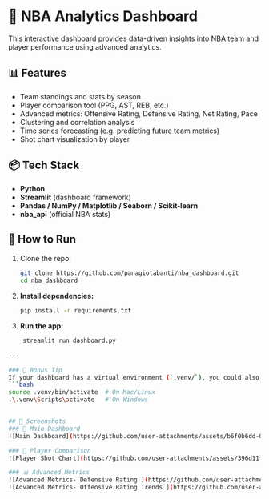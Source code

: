 # 🏀 NBA Analytics Dashboard

This interactive dashboard provides data-driven insights into NBA team and player performance using advanced analytics.

## 📊 Features

- Team standings and stats by season
- Player comparison tool (PPG, AST, REB, etc.)
- Advanced metrics: Offensive Rating, Defensive Rating, Net Rating, Pace
- Clustering and correlation analysis
- Time series forecasting (e.g. predicting future team metrics)
- Shot chart visualization by player

## 📦 Tech Stack

- **Python**
- **Streamlit** (dashboard framework)
- **Pandas / NumPy / Matplotlib / Seaborn / Scikit-learn**
- **nba_api** (official NBA stats)

## 📁 How to Run

1. Clone the repo:
   ```bash
   git clone https://github.com/panagiotabanti/nba_dashboard.git
   cd nba_dashboard

1. **Install dependencies:**
   ```bash
   pip install -r requirements.txt
2. **Run the app:**
```bash
    streamlit run dashboard.py
    
---

### 🧠 Bonus Tip
If your dashboard has a virtual environment (`.venv/`), you could also mention:
```bash
source .venv/bin/activate  # On Mac/Linux
.\.venv\Scripts\activate   # On Windows


## 📸 Screenshots
### 🏀 Main Dashboard
![Main Dashboard](https://github.com/user-attachments/assets/b6f0b6dd-07dd-4d8c-a977-615cb2dd2994)

### 👥 Player Comparison
![Player Shot Chart](https://github.com/user-attachments/assets/396d11fb-a1d9-4e03-b7f3-3aeed7756519)

### 📊 Advanced Metrics
![Advanced Metrics- Defensive Rating ](https://github.com/user-attachments/assets/255a55e7-50ed-47df-99af-e35c36c3cbfe)
![Advanced Metrics- Offensive Rating Trends ](https://github.com/user-attachments/assets/b61e3614-d4eb-48a7-8fd0-0385c41e52b7)


